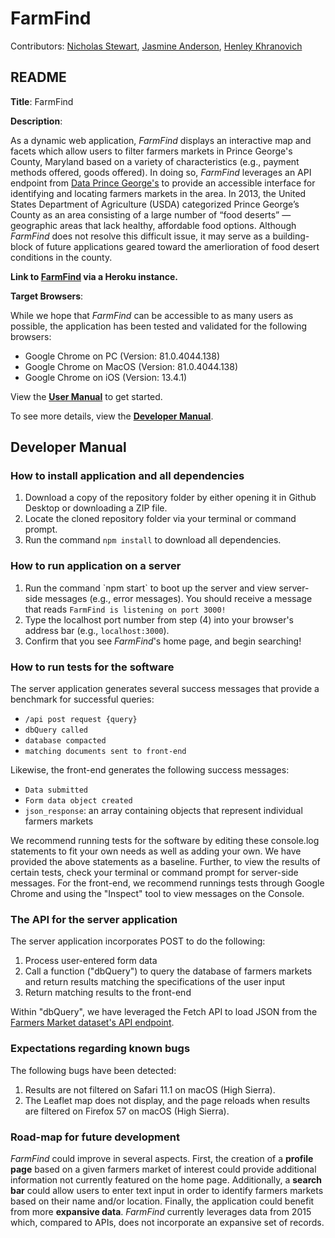 # FarmFind
Contributors: 
<a href = "https://github.com/nicholasdstewart">Nicholas Stewart</a>,  <a href = "https://github.com/jasjenand">Jasmine Anderson</a>, <a href = "https://github.com/Henley21">Henley Khranovich</a>

## README

<b>Title</b>: FarmFind

<b>Description</b>:

As a dynamic web application, <i>FarmFind</i> displays an interactive map and facets which allow users to filter farmers markets in Prince George's County, Maryland based on a variety of characteristics (e.g., payment methods offered, goods offered). In doing so, <i>FarmFind</i> leverages an API endpoint from <a href = "https://data.princegeorgescountymd.gov/">Data Prince George's</a> to provide an accessible interface for identifying and locating farmers markets in the area. In 2013, the United States Department of Agriculture (USDA) categorized Prince George’s County as an area consisting of a large number of “food deserts” — geographic areas that lack healthy, affordable food options. Although <i>FarmFind</i> does not resolve this difficult issue, it may serve as a building-block of future applications geared toward the amerlioration of food desert conditions in the county.

<b>Link to <a href = "https://inst377-farmfind.herokuapp.com/">FarmFind</a> via a Heroku instance.</b>

<b>Target Browsers</b>:

While we hope that <i>FarmFind</i> can be accessible to as many users as possible, the application has been tested and validated for the following browsers:

<ul> 
  <li>Google Chrome on PC (Version: 81.0.4044.138)</li>
  <li>Google Chrome on MacOS (Version: 81.0.4044.138)</li>
  <li>Google Chrome on iOS (Version: 13.4.1)</li>
</ul>

View the <b>[User Manual](docs/user.md)</b> to get started.

To see more details, view the <b>[Developer Manual](#dev_manual)</b>.

## <a name = "dev_manual">Developer Manual</a>

### How to install application and all dependencies

<ol>
<li>Download a copy of the repository folder by either opening it in Github Desktop or downloading a ZIP file.</li>
<li>Locate the cloned repository folder via your terminal or command prompt.</li>
<li>Run the command <code>npm install</code> to download all dependencies.</li>
</ol>
 
### How to run application on a server

<ol>
<li>Run the command `npm start` to boot up the server and view server-side messages (e.g., error messages). You should receive a message that reads <code>FarmFind is listening on port 3000!</code></li>
<li>Type the localhost port number from step (4) into your browser's address bar (e.g., <code>localhost:3000</code>).</li>
<li>Confirm that you see <i>FarmFind</i>'s home page, and begin searching!</li>
</ol>

### How to run tests for the software

The server application generates several success messages that provide a benchmark for successful queries:
<ul>
  <li><code>/api post request {query} </code></li>
  <li><code>dbQuery called</code></li>
  <li><code>database compacted</code></li>
  <li><code>matching documents sent to front-end</code></li>
</ul>

Likewise, the front-end generates the following success messages:
<ul>
  <li><code>Data submitted</code></li>
  <li><code>Form data object created</code></li>
  <li><code>json_response</code>: an array containing objects that represent individual farmers markets</li>
</ul>

We recommend running tests for the software by editing these console.log statements to fit your own needs as well as adding your own. We have provided the above statements as a baseline. Further, to view the results of certain tests, check your terminal or command prompt for server-side messages. For the front-end, we recommend runnings tests through Google Chrome and using the "Inspect" tool to view messages on the Console.

### The API for the server application

The server application incorporates POST to do the following:
<ol>
  <li>Process user-entered form data</li>
  <li>Call a function ("dbQuery") to query the database of farmers markets and return results matching the specifications of the user input</li>
  <li>Return matching results to the front-end</li>
</ol>
  
Within "dbQuery", we have leveraged the Fetch API to load JSON from the <a href = 'https://data.princegeorgescountymd.gov/resource/sphi-rwax.json'>Farmers Market dataset's API endpoint</a>.

### Expectations regarding known bugs

The following bugs have been detected:
  <ol>
    <li>Results are not filtered on Safari 11.1 on macOS (High Sierra).</li>
    <li>The Leaflet map does not display, and the page reloads when results are filtered on Firefox 57 on macOS (High Sierra).</li>
  </ol>

### Road-map for future development

<i>FarmFind</i> could improve in several aspects. First, the creation of a <b>profile page</b> based on a given farmers market of interest could provide additional information not currently featured on the home page. Additionally, a <b>search bar</b> could allow users to enter text input in order to identify farmers markets based on their name and/or location. Finally, the application could benefit from more <b>expansive data</b>. <i>FarmFind</i> currently leverages data from 2015 which, compared to APIs, does not incorporate an expansive set of records.

             


